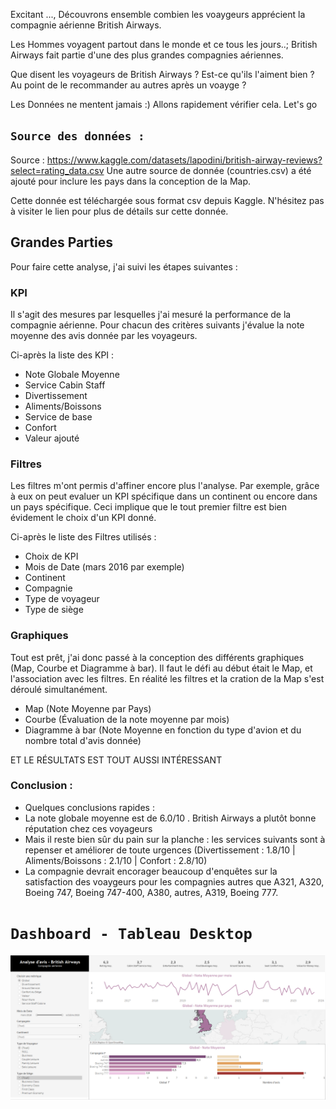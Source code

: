 Excitant ..., Découvrons ensemble combien les voaygeurs apprécient la compagnie aérienne British Airways.

Les Hommes voyagent partout dans le monde et ce tous les jours..; British Airways fait partie d'une des plus grandes compagnies aériennes. 

Que disent les voyageurs de British Airways ? Est-ce qu'ils l'aiment bien ? Au point de le recommander au autres après un voayge ? 

Les Données ne mentent jamais :) Allons rapidement vérifier cela. Let's go 

## `Source des données :`
Source : https://www.kaggle.com/datasets/lapodini/british-airway-reviews?select=rating_data.csv 
Une autre source de donnée (countries.csv) a été ajouté pour inclure les pays dans la conception de la Map.

Cette donnée est téléchargée sous format csv depuis Kaggle. N'hésitez pas à visiter le lien pour plus de détails sur cette donnée.

## Grandes Parties
Pour faire cette analyse, j'ai suivi les étapes suivantes :

### KPI
Il s'agit des mesures par lesquelles j'ai mesuré la performance de la compagnie aérienne. 
Pour chacun des critères suivants j'évalue la note moyenne des avis donnée par les voyageurs.

Ci-après la liste des KPI :

- Note Globale Moyenne
- Service Cabin Staff 
- Divertissement 
- Aliments/Boissons
- Service de base 
- Confort
- Valeur ajouté


### Filtres
Les filtres m'ont permis d'affiner encore plus l'analyse. Par exemple, grâce à eux on peut evaluer un KPI spécifique dans un continent ou encore dans un pays spécifique. 
Ceci implique que le tout premier filtre est bien évidement le choix d'un KPI donné.

Ci-après le liste des Filtres utilisés :

- Choix de KPI
- Mois de Date (mars 2016 par exemple)
- Continent
- Compagnie
- Type de voyageur
- Type de siège

### Graphiques
Tout est prêt, j'ai donc passé à la conception des différents graphiques (Map, Courbe et Diagramme à  bar). 
Il faut le défi au début était le Map, et l'association avec les filtres. En réalité les filtres et la cration de la Map s'est déroulé simultanément.

- Map (Note Moyenne par Pays)
- Courbe (Évaluation de la note moyenne par mois)
- Diagramme à bar (Note Moyenne en fonction du type d'avion et du nombre total d'avis donnée)

ET LE RÉSULTATS EST TOUT AUSSI INTÉRESSANT

### Conclusion : 
- Quelques conclusions rapides :
- La note globale moyenne est de 6.0/10 . British Airways a plutôt bonne réputation chez ces voyageurs
- Mais il reste bien sûr du pain sur la planche : les services suivants sont à repenser et améliorer de toute urgences (Divertissement : 1.8/10 | Aliments/Boissons : 2.1/10 | Confort : 2.8/10)
- La compagnie devrait encorager beaucoup d'enquêtes sur la satisfaction des voaygeurs pour les compagnies autres que A321, A320, Boeing 747, Boeing 747-400, A380, autres, A319, Boeing 777.



# `Dashboard - Tableau Desktop`

![`Dashboard`](image/Dashboard.png)
